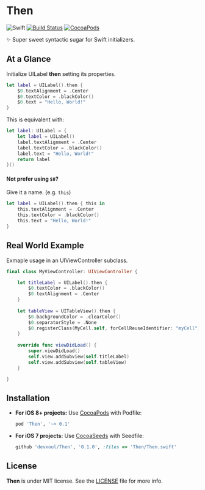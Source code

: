 Then
====

![Swift](https://img.shields.io/badge/Swift-2.1-orange.svg)
[![Build Status](https://travis-ci.org/devxoul/Then.svg)](https://travis-ci.org/devxoul/Then)
[![CocoaPods](http://img.shields.io/cocoapods/v/Then.svg)](https://cocoapods.org/pods/Then)

✨ Super sweet syntactic sugar for Swift initializers.


At a Glance
-----------

Initialize UILabel **then** setting its properties.

```swift
let label = UILabel().then {
    $0.textAlignment = .Center
    $0.textColor = .blackColor()
    $0.text = "Hello, World!"
}
```

This is equivalent with:

```swift
let label: UILabel = {
    let label = UILabel()
    label.textAlignment = .Center
    label.textColor = .blackColor()
    label.text = "Hello, World!"
    return label
}()
```

#### Not prefer using `$0`?

Give it a name. (e.g. `this`)

```swift
let label = UILabel().then { this in
    this.textAlignment = .Center
    this.textColor = .blackColor()
    this.text = "Hello, World!"
}
```


Real World Example
------------------

Exmaple usage in an UIViewController subclass.

```swift
final class MyViewController: UIViewController {

    let titleLabel = UILabel().then {
        $0.textColor = .blackColor()
        $0.textAlignment = .Center
    }
    
    let tableView = UITableView().then {
        $0.backgroundColor = .clearColor()
        $0.separatorStyle = .None
        $0.registerClass(MyCell.self, forCellReuseIdentifier: "myCell")
    }
    
    override func viewDidLoad() {
        super.viewDidLoad()
        self.view.addSubview(self.titleLabel)
        self.view.addSubview(self.tableView)
    }

}
```


Installation
------------

- **For iOS 8+ projects:** Use [CocoaPods](https://cocoapods.org) with Podfile:

    ```ruby
    pod 'Then', '~> 0.1'
    ```


- **For iOS 7 projects:** Use [CocoaSeeds](https://github.com/devxoul/CocoaSeeds) with Seedfile:

    ```ruby
    github 'devxoul/Then', '0.1.0', :files => 'Then/Then.swift'
    ```


License
-------

**Then** is under MIT license. See the [LICENSE](LICENSE) file for more info.
